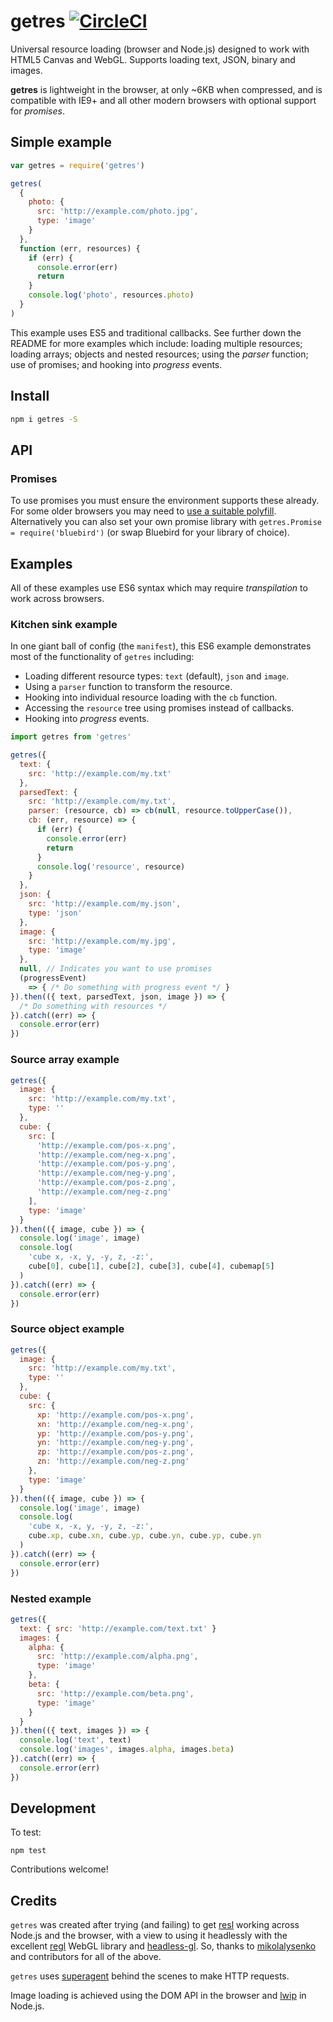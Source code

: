 # getres [![CircleCI](https://circleci.com/gh/WebSeed/getres.svg?style=svg)](https://circleci.com/gh/WebSeed/getres)

Universal resource loading (browser and Node.js) designed to work with HTML5 Canvas and WebGL. Supports loading text, JSON, binary and images.

**getres** is lightweight in the browser, at only ~6KB when compressed, and is compatible with IE9+ and all other modern browsers with optional support for *promises*.

## Simple example

```js
var getres = require('getres')

getres(
  {
    photo: {
      src: 'http://example.com/photo.jpg',
      type: 'image'
    }
  },
  function (err, resources) {
    if (err) {
      console.error(err)
      return
    }
    console.log('photo', resources.photo)
  }
)
```

This example uses ES5 and traditional callbacks. See further down the README for more examples which include: loading multiple resources; loading arrays; objects and nested resources; using the _parser_ function; use of promises; and hooking into _progress_ events.

## Install

```bash
npm i getres -S
```

## API

### Promises

To use promises you must ensure the environment supports these already. For some older browsers you may need to [use a suitable polyfill](https://github.com/stefanpenner/es6-promise#auto-polyfill). Alternatively you can also set your own promise library with `getres.Promise = require('bluebird')` (or swap Bluebird for your library of choice).

## Examples

All of these examples use ES6 syntax which may require _transpilation_ to work across browsers.

### Kitchen sink example

In one giant ball of config (the `manifest`), this ES6 example demonstrates most of the functionality of `getres` including:
* Loading different resource types: `text` (default), `json` and `image`.
* Using a `parser` function to transform the resource.
* Hooking into individual resource loading with the `cb` function.
* Accessing the `resource` tree using promises instead of callbacks.
* Hooking into _progress_ events.

```js
import getres from 'getres'

getres({
  text: {
    src: 'http://example.com/my.txt'
  },
  parsedText: {
    src: 'http://example.com/my.txt',
    parser: (resource, cb) => cb(null, resource.toUpperCase()),
    cb: (err, resource) => {
      if (err) {
        console.error(err)
        return
      }
      console.log('resource', resource)
    }
  },
  json: {
    src: 'http://example.com/my.json',
    type: 'json'
  },
  image: {
    src: 'http://example.com/my.jpg',
    type: 'image'
  },
  null, // Indicates you want to use promises
  (progressEvent)
    => { /* Do something with progress event */ }
}).then(({ text, parsedText, json, image }) => {
  /* Do something with resources */
}).catch((err) => {
  console.error(err)
})
```

### Source array example

```js
getres({
  image: {
    src: 'http://example.com/my.txt',
    type: ''
  },
  cube: {
    src: [
      'http://example.com/pos-x.png',
      'http://example.com/neg-x.png',
      'http://example.com/pos-y.png',
      'http://example.com/neg-y.png',
      'http://example.com/pos-z.png',
      'http://example.com/neg-z.png'
    ],
    type: 'image'
  }
}).then(({ image, cube }) => {
  console.log('image', image)
  console.log(
    'cube x, -x, y, -y, z, -z:',
    cube[0], cube[1], cube[2], cube[3], cube[4], cubemap[5]
  )
}).catch((err) => {
  console.error(err)
})
```

### Source object example

```js
getres({
  image: {
    src: 'http://example.com/my.txt',
    type: ''
  },
  cube: {
    src: {
      xp: 'http://example.com/pos-x.png',
      xn: 'http://example.com/neg-x.png',
      yp: 'http://example.com/pos-y.png',
      yn: 'http://example.com/neg-y.png',
      zp: 'http://example.com/pos-z.png',
      zn: 'http://example.com/neg-z.png'
    },
    type: 'image'
  }
}).then(({ image, cube }) => {
  console.log('image', image)
  console.log(
    'cube x, -x, y, -y, z, -z:',
    cube.xp, cube.xn, cube.yp, cube.yn, cube.yp, cube.yn
  )
}).catch((err) => {
  console.error(err)
})
```

### Nested example

```js
getres({
  text: { src: 'http://example.com/text.txt' }
  images: {
    alpha: {
      src: 'http://example.com/alpha.png',
      type: 'image'
    },
    beta: {
      src: 'http://example.com/beta.png',
      type: 'image'
    }
  }
}).then(({ text, images }) => {
  console.log('text', text)
  console.log('images', images.alpha, images.beta)
}).catch((err) => {
  console.error(err)
})
```

## Development

To test:
```
npm test
```

Contributions welcome!

## Credits

`getres` was created after trying (and failing) to get [resl](https://github.com/mikolalysenko/resl) working across Node.js and the browser, with a view to using it headlessly with the excellent [regl](https://github.com/mikolalysenko/regl) WebGL library and [headless-gl](https://github.com/stackgl/headless-gl). So, thanks to [mikolalysenko](https://github.com/mikolalysenko) and contributors for all of the above.

`getres` uses [superagent](https://github.com/visionmedia/superagent) behind the scenes to make HTTP requests.

Image loading is achieved using the DOM API in the browser and [lwip](https://github.com/EyalAr/lwip) in Node.js.
